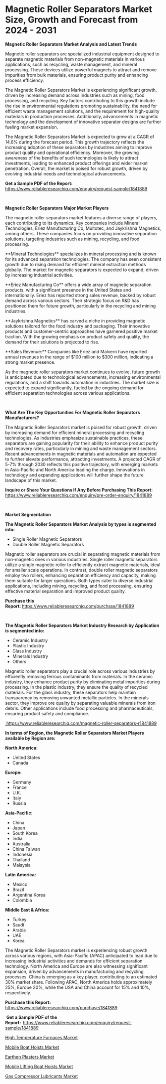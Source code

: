 <p><h1>Magnetic Roller Separators Market Size, Growth and Forecast from 2024 - 2031</h1></p><p><strong>Magnetic Roller Separators Market Analysis and Latest Trends</strong></p>
<p><p>Magnetic roller separators are specialized industrial equipment designed to separate magnetic materials from non-magnetic materials in various applications, such as recycling, waste management, and mineral processing. These devices utilize powerful magnets to attract and remove impurities from bulk materials, ensuring product purity and enhancing process efficiency.</p><p>The Magnetic Roller Separators Market is experiencing significant growth, driven by increasing demand across industries such as mining, food processing, and recycling. Key factors contributing to this growth include the rise in environmental regulations promoting sustainability, the need for efficient waste management solutions, and the requirement for high-quality materials in production processes. Additionally, advancements in magnetic technology and the development of innovative separator designs are further fueling market expansion.</p><p>The Magnetic Roller Separators Market is expected to grow at a CAGR of 14.6% during the forecast period. This growth trajectory reflects the increasing adoption of these separators by industries aiming to improve product quality and operational efficiency. Moreover, the growing awareness of the benefits of such technologies is likely to attract investments, leading to enhanced product offerings and wider market penetration. Overall, the market is poised for robust growth, driven by evolving industrial needs and technological advancements.</p></p>
<p><strong>Get a Sample PDF of the Report:&nbsp;</strong> <a href="https://www.reliableresearchiq.com/enquiry/request-sample/1841889?utm_campaign=1144&utm_medium=2&utm_source=Github&utm_content=ia&utm_term=16102024&utm_id=magnetic-roller-separators">https://www.reliableresearchiq.com/enquiry/request-sample/1841889</a></p>
<p>&nbsp;</p>
<p><strong>Magnetic Roller Separators Major Market Players</strong></p>
<p><p>The magnetic roller separators market features a diverse range of players, each contributing to its dynamics. Key companies include Mineral Technologies, Eriez Manufacturing Co, Multotec, and Jaykrishna Magnetics, among others. These companies focus on providing innovative separation solutions, targeting industries such as mining, recycling, and food processing.</p><p>**Mineral Technologies** specializes in mineral processing and is known for its advanced separation technologies. The company has seen consistent growth due to rising demand for efficient mineral extraction methods globally. The market for magnetic separators is expected to expand, driven by increasing industrial activities.</p><p>**Eriez Manufacturing Co** offers a wide array of magnetic separation products, with a significant presence in the United States and internationally. Eriez has reported strong sales revenue, backed by robust demand across various sectors. Their strategic focus on R&D has positioned them for future growth, particularly in the recycling and mining industries.</p><p>**Jaykrishna Magnetics** has carved a niche in providing magnetic solutions tailored for the food industry and packaging. Their innovative products and customer-centric approaches have garnered positive market traction. With the growing emphasis on product safety and quality, the demand for their solutions is projected to rise.</p><p>**Sales Revenue:** Companies like Eriez and Malvern have reported annual revenues in the range of $100 million to $300 million, indicating a strong market presence. </p><p>As the magnetic roller separators market continues to evolve, future growth is anticipated due to technological advancements, increasing environmental regulations, and a shift towards automation in industries. The market size is expected to expand significantly, fueled by the ongoing demand for efficient separation technologies across various applications.</p></p>
<p>&nbsp;</p>
<p><strong>What Are The Key Opportunities For Magnetic Roller Separators Manufacturers?</strong></p>
<p><p>The Magnetic Roller Separators market is poised for robust growth, driven by increasing demand for efficient mineral processing and recycling technologies. As industries emphasize sustainable practices, these separators are gaining popularity for their ability to enhance product purity and recovery rates, particularly in mining and waste management sectors. Recent advancements in magnetic materials and automation are expected to further elevate performance, attracting investments. A projected CAGR of 5-7% through 2030 reflects this positive trajectory, with emerging markets in Asia-Pacific and North America leading the charge. Innovations in technology and expanding applications will further shape the future landscape of this market.</p></p>
<p><strong>Inquire or Share Your Questions If Any Before Purchasing This Report:</strong> <a href="https://www.reliableresearchiq.com/enquiry/pre-order-enquiry/1841889?utm_campaign=1144&utm_medium=2&utm_source=Github&utm_content=ia&utm_term=16102024&utm_id=magnetic-roller-separators">https://www.reliableresearchiq.com/enquiry/pre-order-enquiry/1841889</a></p>
<p>&nbsp;</p>
<p><strong>Market Segmentation</strong></p>
<p><strong>The Magnetic Roller Separators Market Analysis by types is segmented into:</strong></p>
<p><ul><li>Single Roller Magnetic Separators</li><li>Double Roller Magnetic Separators</li></ul></p>
<p><p>Magnetic roller separators are crucial in separating magnetic materials from non-magnetic ones in various industries. Single roller magnetic separators utilize a single magnetic roller to efficiently extract magnetic materials, ideal for smaller scale operations. In contrast, double roller magnetic separators employ two rollers, enhancing separation efficiency and capacity, making them suitable for larger operations. Both types cater to diverse industrial applications, including mining, recycling, and food processing, ensuring effective material separation and improved product quality.</p></p>
<p><strong>Purchase this Report:&nbsp;</strong><a href="https://www.reliableresearchiq.com/purchase/1841889?utm_campaign=1144&utm_medium=2&utm_source=Github&utm_content=ia&utm_term=16102024&utm_id=magnetic-roller-separators">https://www.reliableresearchiq.com/purchase/1841889</a></p>
<p>&nbsp;</p>
<p><strong>The Magnetic Roller Separators Market Industry Research by Application is segmented into:</strong></p>
<p><ul><li>Ceramic Industry</li><li>Plastic Industry</li><li>Glass Industry</li><li>Minerals Industry</li><li>Others</li></ul></p>
<p><p>Magnetic roller separators play a crucial role across various industries by efficiently removing ferrous contaminants from materials. In the ceramic industry, they enhance product purity by eliminating metal impurities during processing. In the plastic industry, they ensure the quality of recycled materials. For the glass industry, these separators help maintain transparency by removing unwanted metallic particles. In the minerals sector, they improve ore quality by separating valuable minerals from iron debris. Other applications include food processing and pharmaceuticals, ensuring product safety and compliance.</p></p>
<p><a href="https://www.reliableresearchiq.com/magnetic-roller-separators-r1841889?utm_campaign=1144&utm_medium=2&utm_source=Github&utm_content=ia&utm_term=16102024&utm_id=magnetic-roller-separators">&nbsp;https://www.reliableresearchiq.com/magnetic-roller-separators-r1841889</a></p>
<p><strong>In terms of Region, the Magnetic Roller Separators Market Players available by Region are:</strong></p>
<p>
    <p> <strong> North America: </strong>
        <ul>
            <li>United States</li>
            <li>Canada</li>
        </ul>
        </p> 
    <p> <strong> Europe: </strong>
        <ul>
            <li>Germany</li>
            <li>France</li>
            <li>U.K.</li>
            <li>Italy</li>
            <li>Russia</li>
        </ul>
        </p> 
    <p> <strong> Asia-Pacific: </strong>
        <ul>
            <li>China</li>
            <li>Japan</li>
            <li>South Korea</li>
            <li>India</li>
            <li>Australia</li>
            <li>China Taiwan</li>
            <li>Indonesia</li>
            <li>Thailand</li>
            <li>Malaysia</li>
        </ul>
        </p> 
    <p> <strong> Latin America: </strong>
        <ul>
            <li>Mexico</li>
            <li>Brazil</li>
            <li>Argentina Korea</li>
            <li>Colombia</li>
        </ul>
        </p> 
    <p> <strong> Middle East & Africa: </strong>
        <ul>
            <li>Turkey</li>
            <li>Saudi</li>
            <li>Arabia</li>
            <li>UAE</li>
            <li>Korea</li>
        </ul>
    </p>
    </p>
<p><p>The Magnetic Roller Separators market is experiencing robust growth across various regions, with Asia-Pacific (APAC) anticipated to lead due to increasing industrial activities and demands for efficient separation technology. North America and Europe are also witnessing significant expansion, driven by advancements in manufacturing and recycling processes. China is emerging as a key player, contributing to an estimated 30% market share. Following APAC, North America holds approximately 25%, Europe 20%, while the USA and China account for 15% and 10%, respectively.</p></p>
<p><strong>Purchase this Report: </strong><a href="https://www.reliableresearchiq.com/purchase/1841889?utm_campaign=1144&utm_medium=2&utm_source=Github&utm_content=ia&utm_term=16102024&utm_id=magnetic-roller-separators">https://www.reliableresearchiq.com/purchase/1841889</a></p>
<p>&nbsp;<strong>Get a Sample PDF of the Report:&nbsp;&nbsp;</strong><a href="https://www.reliableresearchiq.com/enquiry/request-sample/1841889?utm_campaign=1144&utm_medium=2&utm_source=Github&utm_content=ia&utm_term=16102024&utm_id=magnetic-roller-separators">https://www.reliableresearchiq.com/enquiry/request-sample/1841889</a></p>
<p><strong></strong></p>
<p><p><a href="https://issuu.com/reportprime-2/docs/high-temperature-furnaces-market-si_c98aa47b1a8e3e?utm_campaign=1144&utm_medium=2&utm_source=Github&utm_content=ia&utm_term=16102024&utm_id=magnetic-roller-separators">High Temperature Furnaces Market</a></p><p><a href="https://github.com/sirenazorzi6lw/Market-Research-Report-List-1/blob/main/mobile-boat-hoists-market.md?utm_campaign=1144&utm_medium=2&utm_source=Github&utm_content=ia&utm_term=16102024&utm_id=magnetic-roller-separators">Mobile Boat Hoists Market</a></p><p><a href="https://www.linkedin.com/pulse/mapping-earthen-plasters-market-trends-challenges-breakthroughs-hovsc?utm_campaign=1144&utm_medium=2&utm_source=Github&utm_content=ia&utm_term=16102024&utm_id=magnetic-roller-separators">Earthen Plasters Market</a></p><p><a href="https://github.com/brindal51/Market-Research-Report-List-1/blob/main/mobile-lifting-boat-hoists-market.md?utm_campaign=1144&utm_medium=2&utm_source=Github&utm_content=ia&utm_term=16102024&utm_id=magnetic-roller-separators">Mobile Lifting Boat Hoists Market</a></p><p><a href="https://www.linkedin.com/pulse/emerging-trends-gas-compressor-lubricants-market-global-outlook-gtgac?utm_campaign=1144&utm_medium=2&utm_source=Github&utm_content=ia&utm_term=16102024&utm_id=magnetic-roller-separators">Gas Compressor Lubricants Market</a></p></p>